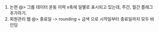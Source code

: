 1. 논현 @> 그룹 데이터 운동 이력 x축에 일별로 표시되고 있는데, 주간, 월간 플래그 추가하기.
3.  회원관리 웹  @> 종료일 -> rounding + 금색 으로 시작일부터 종료일까지 모두 바인딩